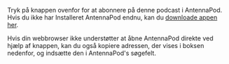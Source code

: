 Tryk på knappen ovenfor for at abonnere på denne podcast i AntennaPod. Hvis du
ikke har Installeret AntennaPod endnu, kan du [downloade appen her](/download).

Hvis din webbrowser ikke understøtter at åbne AntennaPod direkte ved hjælp af
knappen, kan du også kopiere adressen, der vises i boksen nedenfor, og indsætte
den i AntennaPod's søgefelt.
